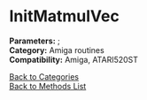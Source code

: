 # InitMatmulVec

**Parameters:** ;  
**Category:** Amiga routines  
**Compatibility:** Amiga, ATARI520ST  


[Back to Categories](../categories/amiga_routines.md)  
[Back to Methods List](../../SUMMARY.md)
